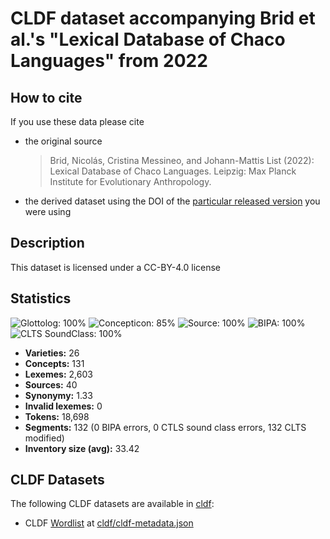 # CLDF dataset accompanying Brid et al.'s "Lexical Database of Chaco Languages" from 2022

## How to cite

If you use these data please cite
- the original source
  > Brid, Nicolás, Cristina Messineo, and Johann-Mattis List (2022): Lexical Database of Chaco Languages. Leipzig: Max Planck Institute for Evolutionary Anthropology.
- the derived dataset using the DOI of the [particular released version](../../releases/) you were using

## Description


This dataset is licensed under a CC-BY-4.0 license

## Statistics


![Glottolog: 100%](https://img.shields.io/badge/Glottolog-100%25-brightgreen.svg "Glottolog: 100%")
![Concepticon: 85%](https://img.shields.io/badge/Concepticon-85%25-yellowgreen.svg "Concepticon: 85%")
![Source: 100%](https://img.shields.io/badge/Source-100%25-brightgreen.svg "Source: 100%")
![BIPA: 100%](https://img.shields.io/badge/BIPA-100%25-brightgreen.svg "BIPA: 100%")
![CLTS SoundClass: 100%](https://img.shields.io/badge/CLTS%20SoundClass-100%25-brightgreen.svg "CLTS SoundClass: 100%")

- **Varieties:** 26
- **Concepts:** 131
- **Lexemes:** 2,603
- **Sources:** 40
- **Synonymy:** 1.33
- **Invalid lexemes:** 0
- **Tokens:** 18,698
- **Segments:** 132 (0 BIPA errors, 0 CTLS sound class errors, 132 CLTS modified)
- **Inventory size (avg):** 33.42

## CLDF Datasets

The following CLDF datasets are available in [cldf](cldf):

- CLDF [Wordlist](https://github.com/cldf/cldf/tree/master/modules/Wordlist) at [cldf/cldf-metadata.json](cldf/cldf-metadata.json)